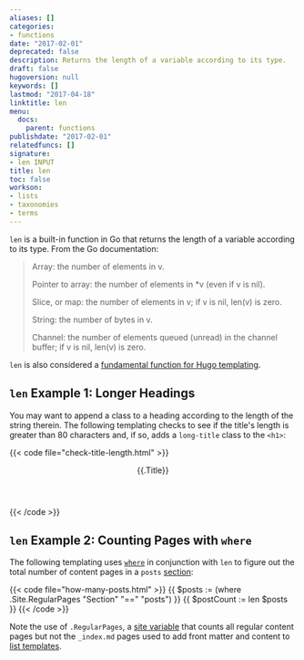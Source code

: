 ```yaml
---
aliases: []
categories:
- functions
date: "2017-02-01"
deprecated: false
description: Returns the length of a variable according to its type.
draft: false
hugoversion: null
keywords: []
lastmod: "2017-04-18"
linktitle: len
menu:
  docs:
    parent: functions
publishdate: "2017-02-01"
relatedfuncs: []
signature:
- len INPUT
title: len
toc: false
workson:
- lists
- taxonomies
- terms
---
```


`len` is a built-in function in Go that returns the length of a variable according to its type. From the Go documentation:

> Array: the number of elements in v.
>
> Pointer to array: the number of elements in *v (even if v is nil).
>
> Slice, or map: the number of elements in v; if v is nil, len(v) is zero.
>
> String: the number of bytes in v.
>
> Channel: the number of elements queued (unread) in the channel buffer; if v is nil, len(v) is zero.

`len` is also considered a [fundamental function for Hugo templating][].

## `len` Example 1: Longer Headings

You may want to append a class to a heading according to the length of the string therein. The following templating checks to see if the title's length is greater than 80 characters and, if so, adds a `long-title` class to the `<h1>`:

{{< code file="check-title-length.html" >}}
<header>
    <h1{{if gt (len .Title) 80}} class="long-title"{{end}}>{{.Title}}</h1>
</header>
{{< /code >}}

## `len` Example 2: Counting Pages with `where`

The following templating uses [`where`][] in conjunction with `len` to
figure out the total number of content pages in a `posts` [section][]:

{{< code file="how-many-posts.html" >}}
{{ $posts := (where .Site.RegularPages "Section" "==" "posts") }}
{{ $postCount := len $posts }}
{{< /code >}}

Note the use of `.RegularPages`, a [site variable][] that counts all regular content pages but not the `_index.md` pages used to add front matter and content to [list templates][].


[fundamental function for Hugo templating]: /templates/introduction/
[list templates]: /templates/lists/
[section]: /content-management/sections/
[site variable]: /variables/site/
[`where`]: /functions/where/
